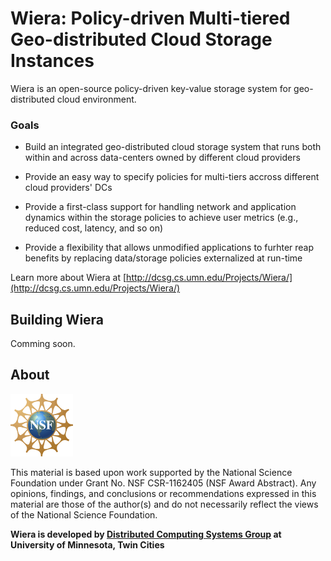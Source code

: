 # Wiera: Policy-driven Multi-tiered Geo-distributed Cloud Storage Instances

Wiera is an open-source policy-driven key-value storage system for geo-distributed cloud environment.


### Goals

* Build an integrated geo-distributed cloud storage system that runs both within and across data-centers owned by different cloud providers

* Provide an easy way to specify policies for multi-tiers accross different cloud providers' DCs

* Provide a first-class support for handling network and application dynamics within the storage policies to achieve user metrics (e.g., reduced cost, latency, and so on)

* Provide a flexibility that allows unmodified applications to furhter reap benefits by replacing data/storage policies externalized at run-time

Learn more about Wiera at [http://dcsg.cs.umn.edu/Projects/Wiera/](http://dcsg.cs.umn.edu/Projects/Wiera/)

## Building Wiera
Comming soon. 

## About
![](img/nsf_100x100.png) 

This material is based upon work supported by the National Science Foundation under Grant No. NSF CSR-1162405 (NSF Award Abstract). Any opinions, findings, and conclusions or recommendations expressed in this material are those of the author(s) and do not necessarily reflect the views of the National Science Foundation. 

**Wiera is developed by [Distributed Computing Systems Group](http://dcsg.cs.umn.edu/) at University of Minnesota, Twin Cities**